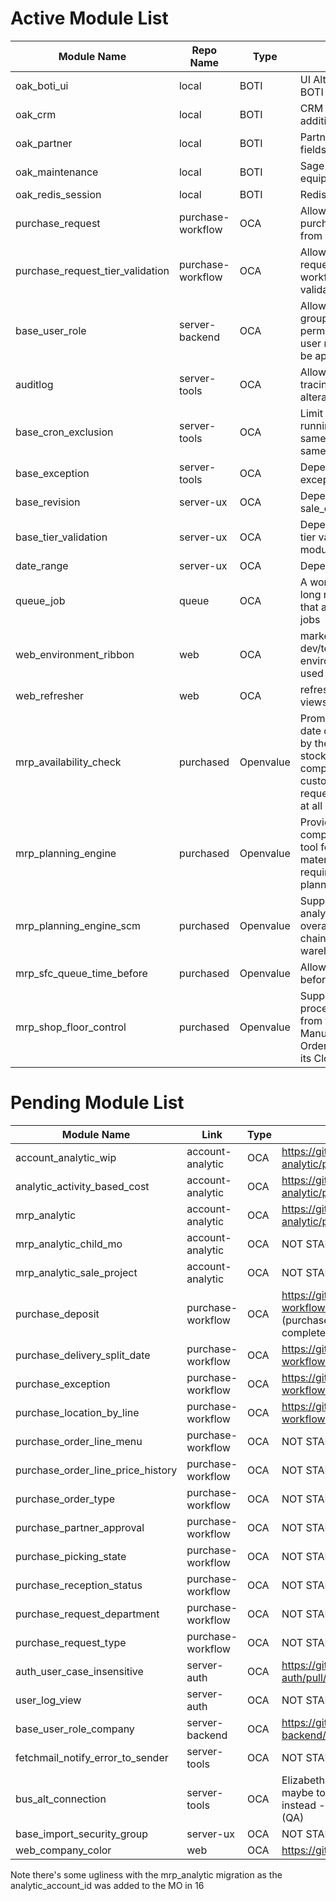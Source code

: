 # Active Module List

| Module Name                      | Repo Name         | Type      | Usage                                                                                                                          |
| -------------------------------- | ----------------- | --------- | ------------------------------------------------------------------------------------------------------------------------------ |
| oak_boti_ui                      | local             | BOTI      | UI Alterations for BOTI                                                                                                        |
| oak_crm                          | local             | BOTI      | CRM lead field additions                                                                                                       |
| oak_partner                      | local             | BOTI      | Partner additional fields and tracking                                                                                         |
| oak_maintenance                  | local             | BOTI      | Sage info for equipment                                                                                                        |
| oak_redis_session                | local             | BOTI      | Redis for session                                                                                                              |
| purchase_request                 | purchase-workflow | OCA       | Allows requests for purchased items from users                                                                                 |
| purchase_request_tier_validation | purchase-workflow | OCA       | Allows purchase requests to have workflows for validation                                                                      |
| base_user_role                   | server-backend    | OCA       | Allows for grouping permissions into user roles that can be applied                                                            |
| auditlog                         | server-tools      | OCA       | Allows deep tracing of data alterations                                                                                        |
| base_cron_exclusion              | server-tools      | OCA       | Limit cron jobs running at the same time for the same thing                                                                    |
| base_exception                   | server-tools      | OCA       | Dependency for all exception modules                                                                                           |
| base_revision                    | server-ux         | OCA       | Dependency for sale_order_revision                                                                                             |
| base_tier_validation             | server-ux         | OCA       | Dependency for all tier validation modules                                                                                     |
| date_range                       | server-ux         | OCA       | Dependency for ?                                                                                                               |
| queue_job                        | queue             | OCA       | A worker queue for long running tasks that are NOT cron jobs                                                                   |
| web_environment_ribbon           | web               | OCA       | marker for dev/test/qa environments, not used in production                                                                    |
| web_refresher                    | web               | OCA       | refresh button for views                                                                                                       |
| mrp_availability_check           | purchased         | Openvalue | Promise delivery date determination by the projected stockquantity compared to customer requested quantity at all BoM’s level. |
| mrp_planning_engine              | purchased         | Openvalue | Provides a full comprehensive tool for managing material requirements planning.                                                |
| mrp_planning_engine_scm          | purchased         | Openvalue | Supports the analysis of the overall supply chain in a warehouse.                                                              |
| mrp_sfc_queue_time_before        | purchased         | Openvalue | Allows queue time before for planning                                                                                          |
| mrp_shop_floor_control           | purchased         | Openvalue | Supports the E2E process starting from the Manufacturing Order Creation to its Closure.                                        |

# Pending Module List

| Module Name                       | Link              | Type | PR or status                                                                                                           |
| --------------------------------- | ----------------- | ---- | ---------------------------------------------------------------------------------------------------------------------- |
| account_analytic_wip              | account-analytic  | OCA  | https://github.com/OCA/account-analytic/pull/540                                                                       |
| analytic_activity_based_cost      | account-analytic  | OCA  | https://github.com/OCA/account-analytic/pull/538                                                                       |
| mrp_analytic                      | account-analytic  | OCA  | https://github.com/OCA/account-analytic/pull/494                                                                       |
| mrp_analytic_child_mo             | account-analytic  | OCA  | NOT STARTED                                                                                                            |
| mrp_analytic_sale_project         | account-analytic  | OCA  | NOT STARTED                                                                                                            |
| purchase_deposit                  | purchase-workflow | OCA  | https://github.com/OCA/purchase-workflow/pull/1751 (purchase_advance_payment IS completed for 16...)                   |
| purchase_delivery_split_date      | purchase-workflow | OCA  | https://github.com/OCA/purchase-workflow/pull/1687                                                                     |
| purchase_exception                | purchase-workflow | OCA  | https://github.com/OCA/purchase-workflow/pull/1770                                                                     |
| purchase_location_by_line         | purchase-workflow | OCA  | https://github.com/OCA/purchase-workflow/pull/1686                                                                     |
| purchase_order_line_menu          | purchase-workflow | OCA  | NOT STARTED                                                                                                            |
| purchase_order_line_price_history | purchase-workflow | OCA  | NOT STARTED                                                                                                            |
| purchase_order_type               | purchase-workflow | OCA  | NOT STARTED                                                                                                            |
| purchase_partner_approval         | purchase-workflow | OCA  | NOT STARTED                                                                                                            |
| purchase_picking_state            | purchase-workflow | OCA  | NOT STARTED                                                                                                            |
| purchase_reception_status         | purchase-workflow | OCA  | NOT STARTED                                                                                                            |
| purchase_request_department       | purchase-workflow | OCA  | NOT STARTED                                                                                                            |
| purchase_request_type             | purchase-workflow | OCA  | NOT STARTED                                                                                                            |
| auth_user_case_insensitive        | server-auth       | OCA  | https://github.com/OCA/server-auth/pull/479                                                                            |
| user_log_view                     | server-auth       | OCA  | NOT STARTED                                                                                                            |
| base_user_role_company            | server-backend    | OCA  | https://github.com/OCA/server-backend/pull/187 - 15? Stale?                                                            |
| fetchmail_notify_error_to_sender  | server-tools      | OCA  | NOT STARTED                                                                                                            |
| bus_alt_connection                | server-tools      | OCA  | Elizabeth has a ported version of this, maybe to OCa, maybe as oak module instead - not needed until pooler is up (QA) |
| base_import_security_group        | server-ux         | OCA  | NOT STARTED                                                                                                            |
| web_company_color                 | web               | OCA  | https://github.com/OCA/web/pull/2449                                                                                   |

Note there's some ugliness with the mrp_analytic migration as the analytic_account_id
was added to the MO in 16
